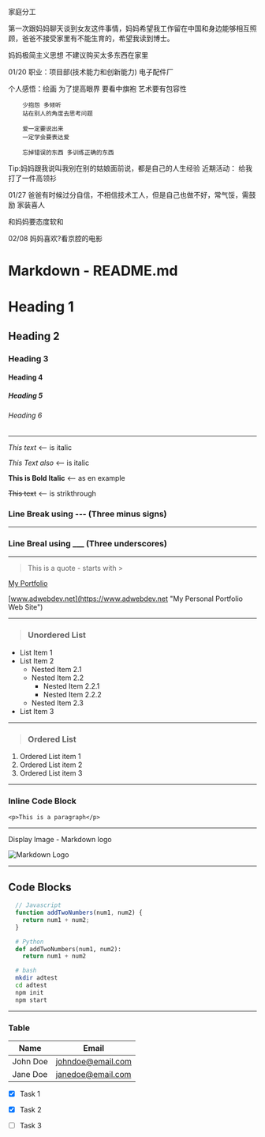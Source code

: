 家庭分工

第一次跟妈妈聊天谈到女友这件事情，妈妈希望我工作留在中国和身边能够相互照顾，爸爸不接受家里有不能生育的，希望我读到博士。

妈妈极简主义思想 不建议购买太多东西在家里

01/20
职业：项目部(技术能力和创新能力) 电子配件厂


个人感悟：绘画  为了提高眼界
         要看中旗袍
         艺术要有包容性

        少抱怨 多倾听
        站在别人的角度去思考问题

        爱一定要说出来
        一定学会要表达爱

        忘掉错误的东西 多训练正确的东西
Tip:妈妈跟我说叫我别在别的姑娘面前说，都是自己的人生经验
近期活动： 给我打了一件高领衫



01/27
爸爸有时候过分自信，不相信技术工人，但是自己也做不好，常气馁，需鼓励
家装喜人

和妈妈要态度软和

02/08
妈妈喜欢?看京腔的电影

<!-- This is a sample of the types of structures available in Markdown-->


# Markdown - README.md

<!-- Headings -  -->

# Heading 1
## Heading 2
### Heading 3
#### Heading 4
##### Heading 5
###### Heading 6


---

<!-- Italics -->
*This text* <-- is italic

_This Text also_ <-- is italic

<!-- Strong Text -->
__This is Bold Italic__ <-- as en example

<!-- Strikethrough -->
~~This text~~ <-- is strikthrough

<!-- Horizontal Rule - choose whichever you like -->

### Line Break using --- (Three minus signs)
---

### Line Breal using ___ (Three underscores)
___

<!-- Quote -->
> This is a quote - starts with >

<!-- Links -->
[My Portfolio](https://www.adwebdev.net)

[www.adwebdev.net](https://www.adwebdev.net "My Personal Portfolio Web Site")

<!-- Unordered Lists -->

---

>### Unordered List 

* List Item 1
* List Item 2
  * Nested Item 2.1
  * Nested Item 2.2
    * Nested Item 2.2.1
    * Nested Item 2.2.2
  * Nested Item 2.3
* List Item 3

<!-- Ordered List -->

---

>### Ordered List

1.  Ordered List item 1
1.  Ordered List item 2
1.  Ordered List item 3

<!-- Inline Code Block -->

---

### Inline Code Block

`<p>This is a paragraph</p>`


<!-- Images -->

---

 Display Image - Markdown logo


![Markdown Logo](https://markdown-here.com/img/icon256.png)

<!-- Github Markdown -->

<!-- Code Blocks use 3 backticks -->

<!-- You can make it syntax specific -->

---

## Code Blocks

```javascript
  // Javascript
  function addTwoNumbers(num1, num2) {
    return num1 + num2;
  }
```
```python
  # Python
  def addTwoNumbers(num1, num2):
    return num1 + num2
```

```bash
  # bash
  mkdir adtest
  cd adtest
  npm init
  npm start
```

---

<!-- Tables -->
### Table

| Name        | Email                        |
| ----------- | ---------------------------- |
| John Doe    | johndoe@email.com            |
| Jane Doe    | janedoe@email.com            |

<!-- Task List -->



* [x] Task 1
* [x] Task 2
* [ ] Task 3













